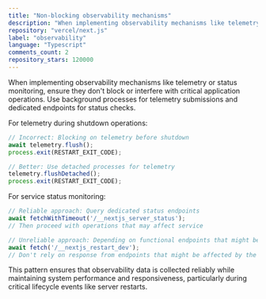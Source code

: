 ```yaml
---
title: "Non-blocking observability mechanisms"
description: "When implementing observability mechanisms like telemetry or status monitoring, ensure they don't block or interfere with critical application operations. Use background processes for telemetry submissions and dedicated endpoints for status checks."
repository: "vercel/next.js"
label: "observability"
language: "Typescript"
comments_count: 2
repository_stars: 120000
---
```


When implementing observability mechanisms like telemetry or status monitoring, ensure they don't block or interfere with critical application operations. Use background processes for telemetry submissions and dedicated endpoints for status checks.

For telemetry during shutdown operations:
```typescript
// Incorrect: Blocking on telemetry before shutdown
await telemetry.flush();
process.exit(RESTART_EXIT_CODE);

// Better: Use detached processes for telemetry
telemetry.flushDetached();
process.exit(RESTART_EXIT_CODE);
```

For service status monitoring:
```typescript
// Reliable approach: Query dedicated status endpoints
await fetchWithTimeout('/__nextjs_server_status');
// Then proceed with operations that may affect service

// Unreliable approach: Depending on functional endpoints that might be interrupted
await fetch('/__nextjs_restart_dev');
// Don't rely on response from endpoints that might be affected by the operation itself
```

This pattern ensures that observability data is collected reliably while maintaining system performance and responsiveness, particularly during critical lifecycle events like server restarts.